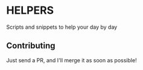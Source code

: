 # HELPERS
Scripts and snippets to help your day by day

## Contributing
Just send a PR, and I'll merge it as soon as possible!